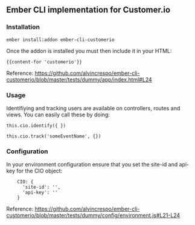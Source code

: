 ## Ember CLI implementation for Customer.io

### Installation
`ember install:addon ember-cli-customerio`

Once the addon is installed you must then include it in your HTML:

`{{content-for 'customerio'}}`

Reference:
https://github.com/alvincrespo/ember-cli-customerio/blob/master/tests/dummy/app/index.html#L24

### Usage

Identifiying and tracking users are available on controllers, routes and
views. You can easily call these by doing:

`this.cio.identify({ })`

`this.cio.track('someEventName', {})`

### Configuration

In your environment configuration ensure that you set the site-id and
api-key for the CIO object:

```
    CIO: {
      'site-id': '',
      'api-key': ''
    }
```
Reference:
https://github.com/alvincrespo/ember-cli-customerio/blob/master/tests/dummy/config/environment.js#L21-L24
